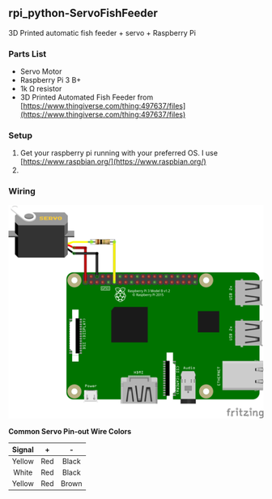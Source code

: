 ## rpi_python-ServoFishFeeder
3D Printed automatic fish feeder  + servo + Raspberry Pi

### Parts List

 - Servo Motor
 - Raspberry Pi 3 B+
 - 1k &ohm; resistor
 - 3D Printed Automated Fish Feeder from [https://www.thingiverse.com/thing:497637/files](https://www.thingiverse.com/thing:497637/files)
 
 

### Setup
1. Get your raspberry pi running with your preferred OS.  I use [https://www.raspbian.org/](https://www.raspbian.org/)
2. 

### Wiring
![raspberry pi wiring](/images/rpi_fish_feeder_bb.png)

**Common Servo Pin-out Wire Colors**

| Signal | + | - |
| :---: | :---: | :---: |
| Yellow | Red | Black |
| White| Red | Black |
| Yellow | Red | Brown |



<!--stackedit_data:
eyJoaXN0b3J5IjpbMzE2MzM3NzA0LC0xMTkwMTAyOTYxLC0yMT
A4MTcwODQ3LDIxMjU1MzkzNzksLTUyNzYzODE5NCwtMTE1NTY5
NDkxOCwtODI0Nzk5OTQwLDMzMjQ1NTkxLDE0NDM3OTU4NTIsLT
E1MzYxOTM5NTUsMTI0MDUzMzIyNF19
-->